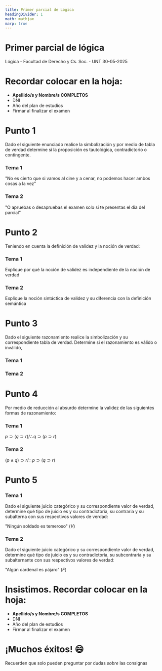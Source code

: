 ```yaml
---
title: Primer parcial de Lógica
headingDivider: 1
math: mathjax
marp: true
---
```


# <!--fit--> Primer parcial de lógica
Lógica - Facultad de Derecho y Cs. Soc. - UNT
30-05-2025

# Recordar colocar en la hoja:

- **Apellido/s y Nombre/s COMPLETOS**
- DNI
- Año del plan de estudios
- Firmar al finalizar el examen

# Punto 1
Dado el siguiente enunciado realice la simbolización y por medio de tabla de verdad determine si la proposición es tautológica, contradictorio o contingente.

### Tema 1

"No es cierto que si vamos al cine y a cenar, no podemos hacer ambos cosas a la vez"

### Tema 2

"O apruebas o desapruebas el examen solo si te presentas el día del parcial"

<!--
Para bella vista:

Si el hombre es moral, no está determinado unívocamente por el ambiente y cabe exigirle cuenta de sus eleccioneso
Solo si llueve iremos al cine o al teatro
-->

# Punto 2
Teniendo en cuenta la definición de validez y la noción de verdad:

### Tema 1

Explique por qué la noción de validez es independiente de la noción de verdad

### Tema 2

Explique la noción sintáctica de validez y su diferencia con la definición semántica

<!--
Para bella vista:

Explique qué es un razonamiento y justifique porqué los razonamientos no son ni verdaderos o falsos
Diferencie la noción de validez semántica con la validez sintáctica
-->
# Punto 3
Dado el siguiente razonamiento realice la simbolización y su correspondiente tabla de verdad.
Determine si el razonamiento es válido o inválido,

### Tema 1

### Tema 2

<!--
Para Bella Vista:
Si no tenemos el presupuesto suficiente, no podremos seguir con el dictado de clases. Tenemos el presupuesto suficiente. Por lo tanto, Podemos seguir con el dictado de clases.
Si apruebas todas las materias, entonces pasas de año. No pasaste de año. Por lo tanto, No aprobaste todas las materias.
-->
# Punto 4
Por medio de reducción al absurdo determine la validez de las siguientes formas de razonamiento:

### Tema 1
$p \supset (q \supset r) / \therefore q \supset (p \supset r)$

### Tema 2
$(p \land q) \supset r / \therefore p \supset (q \supset r)$

<!--
$p \supset q; q \supset r / \therefore p \supset q$
$p \lor q; p \supset r; q \supset r / \therefore r$
-->
# Punto 5

### Tema 1
Dado el siguiente juicio categórico y su correspondiente valor de verdad, determine qué tipo de juicio es y su contradictoria, su contraria y su subalterna con sus respectivos valores de verdad:

"Ningún soldado es temeroso" $(V)$

### Tema 2
Dado el siguiente juicio categórico y su correspondiente valor de verdad, determine qué tipo de juicio es y su contradictoria, su subcontraria y su subalternante con sus respectivos valores de verdad:

"Algún cardenal es pájaro" $(F)$

<!--  
Bella vista:

Dado el siguiente silogismo determine figura, modo y si es válido o no.
De no ser válido indique que regla (o reglas) viola.

Ningún pájaro es un pez
Todo pájaro es un animal
<br>
Ningún animal es un pez

Algunos profesores están casados
Ningún esposos está casados
<br>
Algunos profesores no son profesores
-->

# Insistimos. Recordar colocar en la hoja:

- **Apellido/s y Nombre/s COMPLETOS**
- DNI
- Año del plan de estudios
- Firmar al finalizar el examen

# <!--fit--> ¡Muchos éxitos! 😄
Recuerden que solo pueden preguntar por dudas *sobre* las consignas 
